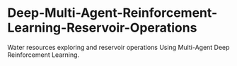# Deep-Multi-Agent-Reinforcement-Learning-Reservoir-Operations
Water resources exploring and reservoir operations Using Multi-Agent Deep Reinforcement Learning.
